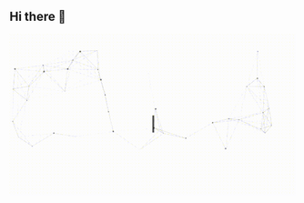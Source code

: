 ## Hi there 👋

<p align="center">
  <img src="https://github.com/Birktiayele/Birktiayele/blob/main/asset/GitHub%20README.gif" alt="Hi, I'm Birkti 👋 I'm a 🚀 French developer 🚀 I ❤️ Happy Hardcore ❤️">
</p>

<!--
**Birktiayele/Birktiayele** is a ✨ _special_ ✨ repository because its `README.md` (this file) appears on your GitHub profile.

Here are some ideas to get you started:

- 🔭 I’m currently working on ...
- 🌱 I’m currently learning ...
- 👯 I’m looking to collaborate on ...
- 🤔 I’m looking for help with ...
- 💬 Ask me about ...
- 📫 How to reach me: ...
- 😄 Pronouns: ...
- ⚡ Fun fact: ...
-->

